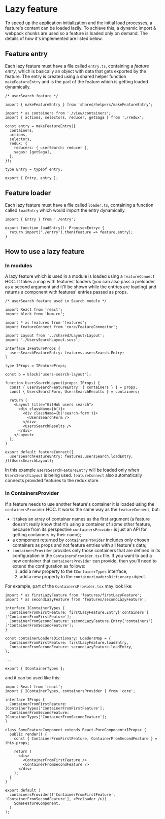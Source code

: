 # Lazy feature
To speed up the application initialization and the initial load processes, a feature's content can be loaded lazily. To achieve this, a dynamic import & webpack chunks are used so a feature is loaded only on demand. The details of how it's implemented are listed below.

## Feature entry
Each lazy feature must have a file called `entry.ts`, containing a *feature entry*, which is basically an object with data that gets exported by the feature. The entry is created using a shared helper function `makeFeatureEntry` and is the part of the feature which is getting loaded dynamically.
```
/* userSearch feature */

import { makeFeatureEntry } from 'shared/helpers/makeFeatureEntry';

import * as containers from './view/containers';
import { actions, selectors, reducer, getSaga } from './redux';

const entry = makeFeatureEntry({
  containers,
  actions,
  selectors,
  redux: {
    reducers: { userSearch: reducer },
    sagas: [getSaga],
  },
});

type Entry = typeof entry;

export { Entry, entry };
```
## Feature loader
Each lazy feature must have a file called `loader.ts`, containing a function called `loadEntry` which would import the entry dynamically.

```
import { Entry } from './entry';

export function loadEntry(): Promise<Entry> {
  return import('./entry').then(feature => feature.entry);
}
```

## How to use a lazy feature
### In modules

A lazy feature which is used in a module is loaded using a `featureConnect` HOC. It takes a map with features' loaders (you can also pass a preloader as a second argument and it'll be shown while the entries are loading) and returns a component with features' entries passed as props.

```
/* userSearch feature used in Search module */

import React from 'react';
import block from 'bem-cn';

import * as features from 'features';
import featureConnect from 'core/FeatureConnector';

import Layout from '../shared/Layout/Layout';
import './UsersSearchLayout.scss';

interface IFeatureProps {
  usersSearchFeatureEntry: features.usersSearch.Entry;
}

type IProps = IFeatureProps;

const b = block('users-search-layout');

function UsersSearchLayout(props: IProps) {
  const { usersSearchFeatureEntry: { containers } } = props;
  const { UsersSearchForm, UsersSearchResults } = containers;

  return (
    <Layout title="GitHub users search">
      <div className={b()}>
        <div className={b('search-form')}>
          <UsersSearchForm />
        </div>
        <UsersSearchResults />
      </div>
    </Layout>
  );
}

export default featureConnect({
  usersSearchFeatureEntry: features.usersSearch.loadEntry,
})(UsersSearchLayout);
```

In this example `usersSearchFeatureEntry` will be loaded only when `UsersSearchLayout` is being used. `featureConnect` also automatically connects provided features to the redux store.

### In ContainersProvider

If a feature needs to use another feature's container it is loaded using the `containersProvider` HOC. It works the same way as the `featureConnect`, but:
- it takes an array of container names as the first argument (a feature doesn't really know that it's using a container of some other feature, because from its perspective `containersProvider` is just an API for getting containers by their name);
- a component returned by `containersProvider` includes only chosen containers as props and not feature entries with all feature's data;
- `containersProvider` provides only those containers that are defined in its configuration in the `ContainersProvider.tsx` file. If you want to add a new container that `containersProvider` can provide, then you'll need to extend the configuration as follows:
  1. add a new property to the `IContainerTypes` interface;
  2. add a new property to the `containerLoadersDictionary` object.


For example, part of the `ContainersProvider.tsx` may look like:
```
import * as firstLazyFeature from 'features/firstLazyFeature';
import * as secondLazyFeature from 'features/secondLazyFeature';

interface IContainerTypes {
  ContainerFromFirstFeature: firstLazyFeature.Entry['containers']['ContainerFromFirstFeature'];
  ContainerFromSecondFeature: secondLazyFeature.Entry['containers']['ContainerFromSecondFeature'];
}

const containerLoadersDictionary: LoadersMap = {
  ContainerFromFirstFeature: firstLazyFeature.loadEntry,
  ContainerFromSecondFeature: secondLazyFeature.loadEntry,
};

...

export { IContainerTypes };
```

and it can be used like this:
```
import React from 'react';
import { IContainerTypes, containersProvider } from 'core';

interface IProps {
  ContainerFromFirstFeature: IContainerTypes['ContainerFromFirstFeature'];
  ContainerFromSecondFeature: IContainerTypes['ContainerFromSecondFeature'];
}

class SomeFeatureComponent extends React.PureComponent<IProps> {
  public render() {
    const { ContainerFromFirstFeature, ContainerFromSecondFeature } = this.props;

    return (
      <div>
        <ContainerFromFirstFeature />
        <ContainerFromSecondFeature />
      </div>
    );
  }
}

export default (
  containersProvider(['ContainerFromFirstFeature', 'ContainerFromSecondFeature'], <Preloader />)(
    SomeFeatureComponent,
  )
);
```
